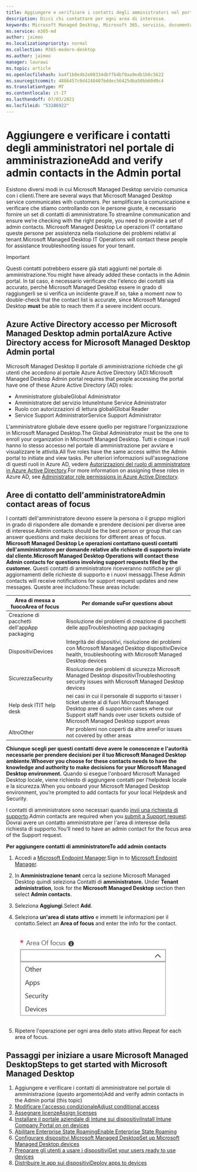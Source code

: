 ```yaml
---
title: Aggiungere e verificare i contatti degli amministratori nel portale di amministrazione
description: Dicci chi contattare per ogni area di interesse.
keywords: Microsoft Managed Desktop, Microsoft 365, servizio, documentazione
ms.service: m365-md
author: jaimeo
ms.localizationpriority: normal
ms.collection: M365-modern-desktop
ms.author: jaimeo
manager: laurawi
ms.topic: article
ms.openlocfilehash: ba4f1b0e4b2e00334dbffb4bf0aa9edb1b8c5622
ms.sourcegitcommit: 4886457c0d4248407bddec56425dba50bb60d9c4
ms.translationtype: MT
ms.contentlocale: it-IT
ms.lasthandoff: 07/03/2021
ms.locfileid: "53286922"
---
```

# <a name="add-and-verify-admin-contacts-in-the-admin-portal"></a><span data-ttu-id="7ad87-104">Aggiungere e verificare i contatti degli amministratori nel portale di amministrazione</span><span class="sxs-lookup"><span data-stu-id="7ad87-104">Add and verify admin contacts in the Admin portal</span></span>

<span data-ttu-id="7ad87-105">Esistono diversi modi in cui Microsoft Managed Desktop servizio comunica con i clienti.</span><span class="sxs-lookup"><span data-stu-id="7ad87-105">There are several ways that Microsoft Managed Desktop service communicates with customers.</span></span> <span data-ttu-id="7ad87-106">Per semplificare la comunicazione e verificare che stiamo controllando con le persone giuste, è necessario fornire un set di contatti di amministratore.</span><span class="sxs-lookup"><span data-stu-id="7ad87-106">To streamline communication and ensure we’re checking with the right people, you need to provide a set of admin contacts.</span></span> <span data-ttu-id="7ad87-107">Microsoft Managed Desktop Le operazioni IT contattano queste persone per assistenza nella risoluzione dei problemi relativi al tenant.</span><span class="sxs-lookup"><span data-stu-id="7ad87-107">Microsoft Managed Desktop IT Operations will contact these people for assistance troubleshooting issues for your tenant.</span></span>

> [!IMPORTANT]
> <span data-ttu-id="7ad87-108">Questi contatti potrebbero essere già stati aggiunti nel portale di amministrazione.</span><span class="sxs-lookup"><span data-stu-id="7ad87-108">You might have already added these contacts in the Admin portal.</span></span> <span data-ttu-id="7ad87-109">In tal caso, è necessario verificare che l'elenco dei contatti  sia accurato, perché Microsoft Managed Desktop essere in grado di raggiungerli se si verifica un incidente grave.</span><span class="sxs-lookup"><span data-stu-id="7ad87-109">If so, take a moment now to double-check that the contact list is accurate, since Microsoft Managed Desktop **must** be able to reach them if a severe incident occurs.</span></span>

## <a name="azure-active-directory-access-for-microsoft-managed-desktop-admin-portal"></a><span data-ttu-id="7ad87-110">Azure Active Directory accesso per Microsoft Managed Desktop admin portal</span><span class="sxs-lookup"><span data-stu-id="7ad87-110">Azure Active Directory access for Microsoft Managed Desktop Admin portal</span></span>

<span data-ttu-id="7ad87-111">Microsoft Managed Desktop Il portale di amministrazione richiede che gli utenti che accedono al portale Azure Active Directory (AD):</span><span class="sxs-lookup"><span data-stu-id="7ad87-111">Microsoft Managed Desktop Admin portal requires that people accessing the portal have one of these Azure Active Directory (AD) roles:</span></span>

- <span data-ttu-id="7ad87-112">Amministratore globale</span><span class="sxs-lookup"><span data-stu-id="7ad87-112">Global Administrator</span></span>
- <span data-ttu-id="7ad87-113">Amministratore del servizio Intune</span><span class="sxs-lookup"><span data-stu-id="7ad87-113">Intune Service Administrator</span></span>
- <span data-ttu-id="7ad87-114">Ruolo con autorizzazioni di lettura globali</span><span class="sxs-lookup"><span data-stu-id="7ad87-114">Global Reader</span></span>
- <span data-ttu-id="7ad87-115">Service Support Administrator</span><span class="sxs-lookup"><span data-stu-id="7ad87-115">Service Support Administrator</span></span>

<span data-ttu-id="7ad87-116">L'amministratore globale deve essere quello per registrare l'organizzazione in Microsoft Managed Desktop.</span><span class="sxs-lookup"><span data-stu-id="7ad87-116">The Global Administrator must be the one to enroll your organization in Microsoft Managed Desktop.</span></span> <span data-ttu-id="7ad87-117">Tutti e cinque i ruoli hanno lo stesso accesso nel portale di amministrazione per avviare e visualizzare le attività.</span><span class="sxs-lookup"><span data-stu-id="7ad87-117">All five roles have the same access within the Admin portal to initiate and view tasks.</span></span> <span data-ttu-id="7ad87-118">Per ulteriori informazioni sull'assegnazione di questi ruoli in Azure AD, vedere [Autorizzazioni del ruolo di amministratore in Azure Active Directory](/azure/active-directory/users-groups-roles/directory-assign-admin-roles).</span><span class="sxs-lookup"><span data-stu-id="7ad87-118">For more information on assigning these roles in Azure AD, see [Administrator role permissions in Azure Active Directory](/azure/active-directory/users-groups-roles/directory-assign-admin-roles).</span></span>

## <a name="admin-contact-areas-of-focus"></a><span data-ttu-id="7ad87-119">Aree di contatto dell'amministratore</span><span class="sxs-lookup"><span data-stu-id="7ad87-119">Admin contact areas of focus</span></span>

<span data-ttu-id="7ad87-120">I contatti dell'amministratore devono essere la persona o il gruppo migliori in grado di rispondere alle domande e prendere decisioni per diverse aree di interesse.</span><span class="sxs-lookup"><span data-stu-id="7ad87-120">Admin contacts should be the best person or group that can answer questions and make decisions for different areas of focus.</span></span> <span data-ttu-id="7ad87-121">**Microsoft Managed Desktop Le operazioni contattano questi contatti dell'amministratore per domande relative alle richieste di supporto inviate dal cliente.**</span><span class="sxs-lookup"><span data-stu-id="7ad87-121">**Microsoft Managed Desktop Operations will contact these Admin contacts for questions involving support requests filed by the customer.**</span></span> <span data-ttu-id="7ad87-122">Questi contatti di amministratore riceveranno notifiche per gli aggiornamenti delle richieste di supporto e i nuovi messaggi.</span><span class="sxs-lookup"><span data-stu-id="7ad87-122">These Admin contacts will receive notifications for support request updates and new messages.</span></span> <span data-ttu-id="7ad87-123">Queste aree includono:</span><span class="sxs-lookup"><span data-stu-id="7ad87-123">These areas include:</span></span>

<span data-ttu-id="7ad87-124">Area di messa a fuoco</span><span class="sxs-lookup"><span data-stu-id="7ad87-124">Area of focus</span></span> | <span data-ttu-id="7ad87-125">Per domande su</span><span class="sxs-lookup"><span data-stu-id="7ad87-125">For questions about</span></span>
--- | ---
<span data-ttu-id="7ad87-126">Creazione di pacchetti dell'app</span><span class="sxs-lookup"><span data-stu-id="7ad87-126">App packaging</span></span> | <span data-ttu-id="7ad87-127">Risoluzione dei problemi di creazione di pacchetti delle app</span><span class="sxs-lookup"><span data-stu-id="7ad87-127">Troubleshooting app packaging</span></span>
<span data-ttu-id="7ad87-128">Dispositivi</span><span class="sxs-lookup"><span data-stu-id="7ad87-128">Devices</span></span> | <span data-ttu-id="7ad87-129">Integrità dei dispositivi, risoluzione dei problemi con Microsoft Managed Desktop dispositivi</span><span class="sxs-lookup"><span data-stu-id="7ad87-129">Device health, troubleshooting with Microsoft Managed Desktop devices</span></span>
<span data-ttu-id="7ad87-130">Sicurezza</span><span class="sxs-lookup"><span data-stu-id="7ad87-130">Security</span></span> | <span data-ttu-id="7ad87-131">Risoluzione dei problemi di sicurezza Microsoft Managed Desktop dispositivi</span><span class="sxs-lookup"><span data-stu-id="7ad87-131">Troubleshooting security issues with Microsoft Managed Desktop devices</span></span>
<span data-ttu-id="7ad87-132">Help desk IT</span><span class="sxs-lookup"><span data-stu-id="7ad87-132">IT help desk</span></span> | <span data-ttu-id="7ad87-133">nei casi in cui il personale di supporto si tasser i ticket utente al di fuori Microsoft Managed Desktop aree di supporto</span><span class="sxs-lookup"><span data-stu-id="7ad87-133">in cases where our Support staff hands over user tickets outside of Microsoft Managed Desktop support areas</span></span> 
<span data-ttu-id="7ad87-134">Altro</span><span class="sxs-lookup"><span data-stu-id="7ad87-134">Other</span></span> | <span data-ttu-id="7ad87-135">Per problemi non coperti da altre aree</span><span class="sxs-lookup"><span data-stu-id="7ad87-135">For issues not covered by other areas</span></span>

<span data-ttu-id="7ad87-136">**Chiunque scegli per questi contatti deve avere le conoscenze e l'autorità necessarie per prendere decisioni per il tuo Microsoft Managed Desktop ambiente.**</span><span class="sxs-lookup"><span data-stu-id="7ad87-136">**Whoever you choose for these contacts needs to have the knowledge and authority to make decisions for your Microsoft Managed Desktop environment.**</span></span> <span data-ttu-id="7ad87-137">Quando si esegue l'onboard Microsoft Managed Desktop locale, viene richiesto di aggiungere contatti per l'helpdesk locale e la sicurezza.</span><span class="sxs-lookup"><span data-stu-id="7ad87-137">When you onboard your Microsoft Managed Desktop environment, you’re prompted to add contacts for your local Helpdesk and Security.</span></span> 

<span data-ttu-id="7ad87-138">I contatti di amministratore sono necessari quando [invii una richiesta di supporto](../service-description/support.md).</span><span class="sxs-lookup"><span data-stu-id="7ad87-138">Admin contacts are required when you [submit a Support request](../service-description/support.md).</span></span> <span data-ttu-id="7ad87-139">Dovrai avere un contatto amministratore per l'area di interesse della richiesta di supporto.</span><span class="sxs-lookup"><span data-stu-id="7ad87-139">You’ll need to have an admin contact for the focus area of the Support request.</span></span>

<span data-ttu-id="7ad87-140">**Per aggiungere contatti di amministratore**</span><span class="sxs-lookup"><span data-stu-id="7ad87-140">**To add admin contacts**</span></span>

1. <span data-ttu-id="7ad87-141">Accedi a [Microsoft Endpoint Manager](https://endpoint.microsoft.com).</span><span class="sxs-lookup"><span data-stu-id="7ad87-141">Sign in to [Microsoft Endpoint Manager](https://endpoint.microsoft.com).</span></span>

2. <span data-ttu-id="7ad87-142">In **Amministrazione tenant** cerca la sezione Microsoft Managed Desktop quindi seleziona Contatti di **amministratore.** </span><span class="sxs-lookup"><span data-stu-id="7ad87-142">Under **Tenant administration**, look for the **Microsoft Managed Desktop** section then select **Admin contacts**.</span></span>

3. <span data-ttu-id="7ad87-143">Seleziona **Aggiungi**.</span><span class="sxs-lookup"><span data-stu-id="7ad87-143">Select **Add**.</span></span>

4. <span data-ttu-id="7ad87-144">Seleziona **un'area di stato attivo** e immetti le informazioni per il contatto.</span><span class="sxs-lookup"><span data-stu-id="7ad87-144">Select an **Area of focus** and enter the info for the contact.</span></span> 

    ![l'elenco delle aree di interesse, ad esempio Altre, App e Sicurezza](../../media/areaoffocus.png)

5. <span data-ttu-id="7ad87-146">Ripetere l'operazione per ogni area dello stato attivo.</span><span class="sxs-lookup"><span data-stu-id="7ad87-146">Repeat for each area of focus.</span></span>

## <a name="steps-to-get-started-with-microsoft-managed-desktop"></a><span data-ttu-id="7ad87-147">Passaggi per iniziare a usare Microsoft Managed Desktop</span><span class="sxs-lookup"><span data-stu-id="7ad87-147">Steps to get started with Microsoft Managed Desktop</span></span>

1. <span data-ttu-id="7ad87-148">Aggiungere e verificare i contatti di amministratore nel portale di amministrazione (questo argomento)</span><span class="sxs-lookup"><span data-stu-id="7ad87-148">Add and verify admin contacts in the Admin portal (this topic)</span></span>
2. [<span data-ttu-id="7ad87-149">Modificare l'accesso condizionale</span><span class="sxs-lookup"><span data-stu-id="7ad87-149">Adjust conditional access</span></span>](conditional-access.md)
3. [<span data-ttu-id="7ad87-150">Assegnare licenze</span><span class="sxs-lookup"><span data-stu-id="7ad87-150">Assign licenses</span></span>](assign-licenses.md)
4. [<span data-ttu-id="7ad87-151">Installare il portale aziendale di Intune sui dispositivi</span><span class="sxs-lookup"><span data-stu-id="7ad87-151">Install Intune Company Portal on on devices</span></span>](company-portal.md)
5. [<span data-ttu-id="7ad87-152">Abilitare Enterprise State Roaming</span><span class="sxs-lookup"><span data-stu-id="7ad87-152">Enable Enterprise State Roaming</span></span>](enterprise-state-roaming.md)
6. [<span data-ttu-id="7ad87-153">Configurare dispositivi Microsoft Managed Desktop</span><span class="sxs-lookup"><span data-stu-id="7ad87-153">Set up Microsoft Managed Desktop devices</span></span>](set-up-devices.md)
7. [<span data-ttu-id="7ad87-154">Preparare gli utenti a usare i dispositivi</span><span class="sxs-lookup"><span data-stu-id="7ad87-154">Get your users ready to use devices</span></span>](get-started-devices.md)
8. [<span data-ttu-id="7ad87-155">Distribuire le app sui dispositivi</span><span class="sxs-lookup"><span data-stu-id="7ad87-155">Deploy apps to devices</span></span>](deploy-apps.md)
